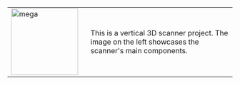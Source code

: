 <table style="border: none; border-collapse: collapse;">
  <tr>
    <td style="border: none; padding-right: 20px;">
      <img src="https://github.com/user-attachments/assets/cb639441-2d65-4013-85cc-3286d5ffd709" alt="mega" width="150">
    </td>
    <td style="border: none;">
      <p>This is a vertical 3D scanner project. The image on the left showcases the scanner's main components.</p>
    </td>
  </tr>
</table>
